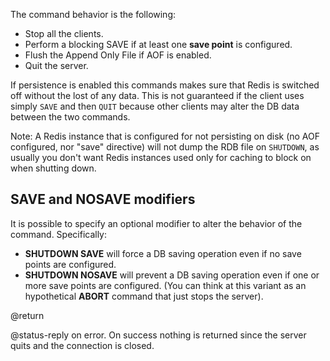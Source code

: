 The command behavior is the following:

* Stop all the clients.
* Perform a blocking SAVE if at least one **save point** is configured.
* Flush the Append Only File if AOF is enabled.
* Quit the server.

If persistence is enabled this commands makes sure that Redis is switched
off without the lost of any data. This is not guaranteed if the client uses
simply `SAVE` and then `QUIT` because other clients may alter the DB data
between the two commands.

Note: A Redis instance that is configured for not persisting on disk
(no AOF configured, nor "save" directive) will not dump the RDB file on
`SHUTDOWN`, as usually you don't want Redis instances used only for caching
to block on when shutting down.

## SAVE and NOSAVE modifiers

It is possible to specify an optional modifier to alter the behavior of the command. Specifically:

* **SHUTDOWN SAVE** will force a DB saving operation even if no save points are configured.
* **SHUTDOWN NOSAVE** will prevent a DB saving operation even if one or more save points are configured. (You can think at this variant as an hypothetical **ABORT** command that just stops the server).

@return

@status-reply on error. On success nothing is returned since the server
quits and the connection is closed.
